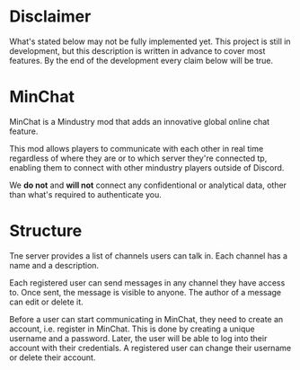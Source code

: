 # Disclaimer
What's stated below may not be fully implemented yet.
This project is still in development, but this description is written in advance
to cover most features. By the end of the development every claim below will be true.

# MinChat
MinChat is a Mindustry mod that adds an innovative global online chat feature.

This mod allows players to communicate with each other in real time
regardless of where they are or to which server they're connected tp,
enabling them to connect with other mindustry players outside of Discord.

We __do not__ and __will not__ connect any confidentional or analytical
data, other than what's required to authenticate you.

# Structure
Tne server provides a list of channels users can talk in. Each channel has
a name and a description.

Each registered user can send messages in any channel they have access to.
Once sent, the message is visible to anyone. The author of a message can
edit or delete it.

Before a user can start communicating in MinChat, they need to create an account,
i.e. register in MinChat. This is done by creating a unique username and a password.
Later, the user will be able to log into their account with their credentials.
A registered user can change their username or delete their account.
